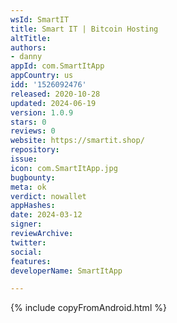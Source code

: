 ```yaml
---
wsId: SmartIT
title: Smart IT | Bitcoin Hosting
altTitle: 
authors:
- danny
appId: com.SmartItApp
appCountry: us
idd: '1526092476'
released: 2020-10-28
updated: 2024-06-19
version: 1.0.9
stars: 0
reviews: 0
website: https://smartit.shop/
repository: 
issue: 
icon: com.SmartItApp.jpg
bugbounty: 
meta: ok
verdict: nowallet
appHashes: 
date: 2024-03-12
signer: 
reviewArchive: 
twitter: 
social: 
features: 
developerName: SmartItApp

---
```


{% include copyFromAndroid.html %}